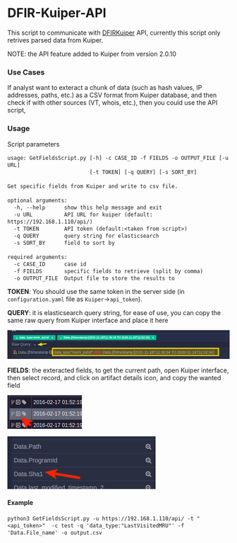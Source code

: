 # DFIR-Kuiper-API

This script to communicate with [DFIRKuiper](https://github.com/DFIRKuiper/Kuiper) API, currently this script only retrives parsed data from Kuiper. 

NOTE: the API feature added to Kuiper from version 2.0.10

### Use Cases

If analyst want to exteract a chunk of data (such as hash values, IP addresses, paths, etc.) as a CSV format from Kuiper database, and then check if with other sources (VT, whois, etc.), then you could use the API script,

### Usage

Script parameters

```shell
usage: GetFieldsScript.py [-h] -c CASE_ID -f FIELDS -o OUTPUT_FILE [-u URL]
                          [-t TOKEN] [-q QUERY] [-s SORT_BY]

Get specific fields from Kuiper and write to csv file.

optional arguments:
  -h, --help      show this help message and exit
  -u URL          API URL for kuiper (default: https://192.168.1.110/api/)
  -t TOKEN        API token (default:<taken from script>)
  -q QUERY        query string for elasticsearch
  -s SORT_BY      field to sort by

required arguments:
  -c CASE_ID      case id
  -f FIELDS       specific fields to retrieve (split by comma)
  -o OUTPUT_FILE  Output file to store the results to
```

**TOKEN**: You should use the same token in the server side (in `configuration.yaml` file as `Kuiper`->`api_token`). 

**QUERY**: it is elasticsearch query string, for ease of use, you can copy the same raw query from Kuiper interface and place it here 

![search_query_string](https://github.com/DFIRKuiper/DFIRKuiperAPI/blob/main/search_query_string.png?raw=true)

**FIELDS**: the exteracted fields, to get the current path, open Kuiper interface, then select record, and click on artifact details icon, and copy the wanted field

![select_fields_1](https://github.com/DFIRKuiper/DFIRKuiperAPI/blob/main/select_fields_1.png?raw=true)

![select_fields_2](https://github.com/DFIRKuiper/DFIRKuiperAPI/blob/main/select_fields_2.png?raw=true)

#### Example

```shell
python3 GetFieldsScript.py -u https://192.168.1.110/api/ -t "<api_token>"  -c test -q 'data_type:"LastVisitedMRU"' -f 'Data.File_name' -o output.csv
```







